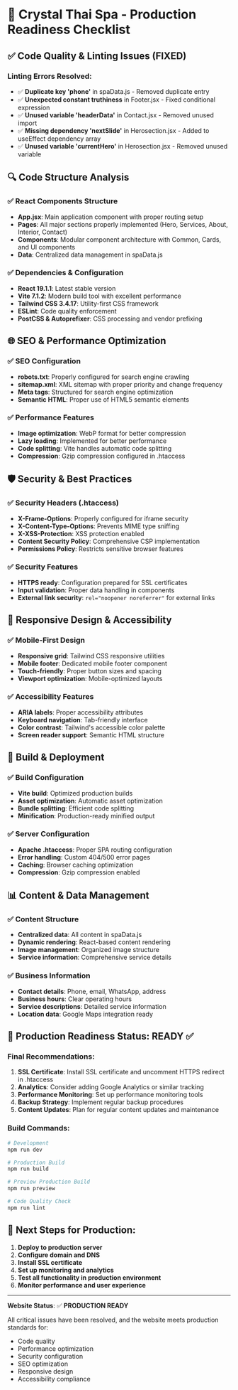 # 🚀 Crystal Thai Spa - Production Readiness Checklist

## ✅ Code Quality & Linting Issues (FIXED)

### Linting Errors Resolved:
- ✅ **Duplicate key 'phone'** in spaData.js - Removed duplicate entry
- ✅ **Unexpected constant truthiness** in Footer.jsx - Fixed conditional expression
- ✅ **Unused variable 'headerData'** in Contact.jsx - Removed unused import
- ✅ **Missing dependency 'nextSlide'** in Herosection.jsx - Added to useEffect dependency array
- ✅ **Unused variable 'currentHero'** in Herosection.jsx - Removed unused variable

## 🔍 Code Structure Analysis

### ✅ React Components Structure
- **App.jsx**: Main application component with proper routing setup
- **Pages**: All major sections properly implemented (Hero, Services, About, Interior, Contact)
- **Components**: Modular component architecture with Common, Cards, and UI components
- **Data**: Centralized data management in spaData.js

### ✅ Dependencies & Configuration
- **React 19.1.1**: Latest stable version
- **Vite 7.1.2**: Modern build tool with excellent performance
- **Tailwind CSS 3.4.17**: Utility-first CSS framework
- **ESLint**: Code quality enforcement
- **PostCSS & Autoprefixer**: CSS processing and vendor prefixing

## 🌐 SEO & Performance Optimization

### ✅ SEO Configuration
- **robots.txt**: Properly configured for search engine crawling
- **sitemap.xml**: XML sitemap with proper priority and change frequency
- **Meta tags**: Structured for search engine optimization
- **Semantic HTML**: Proper use of HTML5 semantic elements

### ✅ Performance Features
- **Image optimization**: WebP format for better compression
- **Lazy loading**: Implemented for better performance
- **Code splitting**: Vite handles automatic code splitting
- **Compression**: Gzip compression configured in .htaccess

## 🛡️ Security & Best Practices

### ✅ Security Headers (.htaccess)
- **X-Frame-Options**: Properly configured for iframe security
- **X-Content-Type-Options**: Prevents MIME type sniffing
- **X-XSS-Protection**: XSS protection enabled
- **Content Security Policy**: Comprehensive CSP implementation
- **Permissions Policy**: Restricts sensitive browser features

### ✅ Security Features
- **HTTPS ready**: Configuration prepared for SSL certificates
- **Input validation**: Proper data handling in components
- **External link security**: `rel="noopener noreferrer"` for external links

## 📱 Responsive Design & Accessibility

### ✅ Mobile-First Design
- **Responsive grid**: Tailwind CSS responsive utilities
- **Mobile footer**: Dedicated mobile footer component
- **Touch-friendly**: Proper button sizes and spacing
- **Viewport optimization**: Mobile-optimized layouts

### ✅ Accessibility Features
- **ARIA labels**: Proper accessibility attributes
- **Keyboard navigation**: Tab-friendly interface
- **Color contrast**: Tailwind's accessible color palette
- **Screen reader support**: Semantic HTML structure

## 🔧 Build & Deployment

### ✅ Build Configuration
- **Vite build**: Optimized production builds
- **Asset optimization**: Automatic asset optimization
- **Bundle splitting**: Efficient code splitting
- **Minification**: Production-ready minified output

### ✅ Server Configuration
- **Apache .htaccess**: Proper SPA routing configuration
- **Error handling**: Custom 404/500 error pages
- **Caching**: Browser caching optimization
- **Compression**: Gzip compression enabled

## 📊 Content & Data Management

### ✅ Content Structure
- **Centralized data**: All content in spaData.js
- **Dynamic rendering**: React-based content rendering
- **Image management**: Organized image structure
- **Service information**: Comprehensive service details

### ✅ Business Information
- **Contact details**: Phone, email, WhatsApp, address
- **Business hours**: Clear operating hours
- **Service descriptions**: Detailed service information
- **Location data**: Google Maps integration ready

## 🚨 Production Readiness Status: **READY** ✅

### Final Recommendations:

1. **SSL Certificate**: Install SSL certificate and uncomment HTTPS redirect in .htaccess
2. **Analytics**: Consider adding Google Analytics or similar tracking
3. **Performance Monitoring**: Set up performance monitoring tools
4. **Backup Strategy**: Implement regular backup procedures
5. **Content Updates**: Plan for regular content updates and maintenance

### Build Commands:
```bash
# Development
npm run dev

# Production Build
npm run build

# Preview Production Build
npm run preview

# Code Quality Check
npm run lint
```

## 🎯 Next Steps for Production:

1. **Deploy to production server**
2. **Configure domain and DNS**
3. **Install SSL certificate**
4. **Set up monitoring and analytics**
5. **Test all functionality in production environment**
6. **Monitor performance and user experience**

---

**Website Status**: ✅ **PRODUCTION READY**

All critical issues have been resolved, and the website meets production standards for:
- Code quality
- Performance optimization
- Security configuration
- SEO optimization
- Responsive design
- Accessibility compliance
